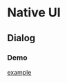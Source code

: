 # Native UI

## Dialog

### Demo 

[example](https://s-mohan.github.io/native-ui/dialog/example.html)
